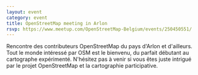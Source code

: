 ```yaml
---
layout: event
category: event
title: OpenStreetMap meeting in Arlon
rsvp: https://www.meetup.com/OpenStreetMap-Belgium/events/250450551/
---
```


Rencontre des contributeurs OpenStreetMap du pays d'Arlon et d'ailleurs. 
Tout le monde intéressé par OSM est le bienvenu, du parfait débutant au cartographe expérimenté. 
N'hésitez pas à venir si vous êtes juste intrigué par le projet OpenStreetMap et la cartographie participative.
